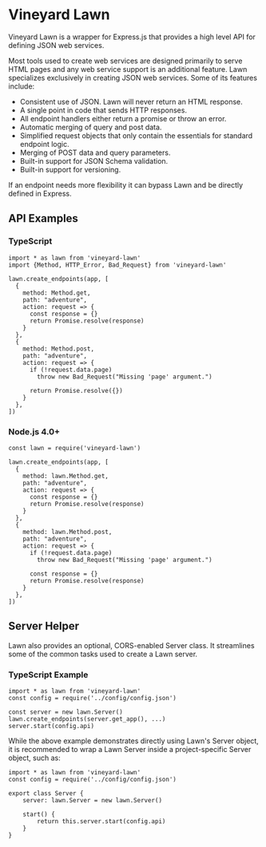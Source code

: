 # Vineyard Lawn

Vineyard Lawn is a wrapper for Express.js that provides a high level API for defining JSON web services.

Most tools used to create web services are designed primarily to serve HTML pages and any web service support is an additional feature. Lawn specializes exclusively in creating JSON web services.  Some of its features include:

* Consistent use of JSON.  Lawn will never return an HTML response.
* A single point in code that sends HTTP responses.
* All endpoint handlers either return a promise or throw an error.
* Automatic merging of query and post data.
* Simplified request objects that only contain the essentials for standard endpoint logic.
* Merging of POST data and query parameters.
* Built-in support for JSON Schema validation.
* Built-in support for versioning.

If an endpoint needs more flexibility it can bypass Lawn and be directly defined in Express.

## API Examples

### TypeScript

    import * as lawn from 'vineyard-lawn'
    import {Method, HTTP_Error, Bad_Request} from 'vineyard-lawn'
  
    lawn.create_endpoints(app, [
      {
        method: Method.get,
        path: "adventure",
        action: request => {
          const response = {}
          return Promise.resolve(response)
        }
      },
      {
        method: Method.post,
        path: "adventure",
        action: request => {
          if (!request.data.page)
            throw new Bad_Request("Missing 'page' argument.")

          return Promise.resolve({})
        }
      },
    ])
    
### Node.js 4.0+

    const lawn = require('vineyard-lawn')
  
    lawn.create_endpoints(app, [
      {
        method: lawn.Method.get,
        path: "adventure",
        action: request => {
          const response = {}
          return Promise.resolve(response)
        }
      },
      {
        method: lawn.Method.post,
        path: "adventure",
        action: request => {
          if (!request.data.page)
            throw new Bad_Request("Missing 'page' argument.")
          
          const response = {}
          return Promise.resolve(response)
        }
      },
    ])
    
## Server Helper

Lawn also provides an optional, CORS-enabled Server class. It streamlines some of the common tasks used to create a Lawn server.

### TypeScript Example

    import * as lawn from 'vineyard-lawn'
    const config = require('../config/config.json')

    const server = new lawn.Server()
    lawn.create_endpoints(server.get_app(), ...)
    server.start(config.api)

While the above example demonstrates directly using Lawn's Server object, it is recommended to wrap a Lawn Server inside a project-specific Server object, such as:

    import * as lawn from 'vineyard-lawn'
    const config = require('../config/config.json')
    
    export class Server {
        server: lawn.Server = new lawn.Server()
        
        start() {
            return this.server.start(config.api)
        }
    }